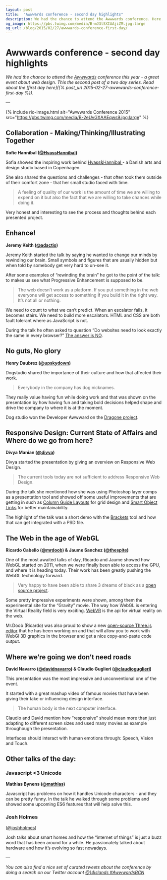 ```yaml
---
layout: post
title:  "Awwwards conference - second day highlights"
description: We had the chance to attend the Awwwards conference. Here are the talks highlights of the first day.
og_image: https://pbs.twimg.com/media/B-mJ3lSXIAAjiZM.jpg:large
og_url: /blog/2015/02/27/awwwards-conference-first-day/
---
```


# Awwwards conference - second day highlights

*We had the chance to attend the [Awwwards](http://conference.awwwards.com/) conference this year - a great event about web design. This the second post of a two day series. Read about the [first day here]({% post_url 2015-02-27-awwwards-conference-first-day %}).*

—

{% include rio-image.html alt="Awwwards Conference 2015" src="https://pbs.twimg.com/media/B-2eUvGXAAEqws9.jpg:large" %}

## Collaboration - Making/Thinking/Illustrating Together
**Sofie Hannibal ([@HvassHannibal](http://twitter.com/HvassHannibal))**

Sofia showed the inspiring work behind [Hvass&Hannibal
](http://www.hvasshannibal.dk/) - a Danish arts and design studio based in Copenhagen.

She also shared the questions and challenges - that often took them outside of their comfort zone - that her small studio faced with time.

> A feeling of quality of our work is the amount of time we are willing to expend on it but also the fact that we are willing to take chances while doing it.

Very honest and interesting to see the process and thoughts behind each presented project.

## Enhance!
**Jeremy Keith ([@adactio](http://twitter.com/adactio))**

Jeremy Keith started the talk by saying he wanted to change our minds by rewinding our brain. Small symbols and figures that are usually hidden but when told by somebody get very hard to un-see it.

After some examples of “rewinding the brain” he got to the point of the talk: to makes us see what Progressive Enhancement is supposed to be.

> The web doesn’t work as a platform. If you put something in the web everyone will get access to something if you build it in the right way. It’s not all or nothing.

We need to count to what we can’t predict. When an escalator fails, it becomes stairs. We need to build more escalators. HTML and CSS are both fault tolerant where as JavaScript is not.

During the talk he often asked to question “Do websites need to look exactly the same in every browser?” [The answer is NO](http://dowebsitesneedtolookexactlythesameineverybrowser.com/).

## No guts, No glory
**Henry Daubrez ([@upskydown](http://twitter.com/upskydown))**

Dogstudio shared the importance of their culture and how that affected their work.

> Everybody in the company has dog nicknames.

They really value having fun while doing work and that was shown on the presentation by how having fun and taking bold decisions helped shape and drive the company to where it is at the moment.

Dog studio won the Developer Awwward on the [Dragone project](http://www.dragone.com/).

## Responsive Design: Current State of Affairs and Where do we go from here?
**Divya Manian ([@divya](http://twitter.com/divya))**

Divya started the presentation by giving an overview on Responsive Web Design.

> The current tools today are not sufficient to address Responsive Web Design.

During the talk she mentioned how she was using Photoshop layer comps as a presentation tool and showed off some useful improvements that are getting in such as [Column Guide Layouts](http://blogs.adobe.com/jkost/2014/10/new-guide-layout-and-new-guide-from-shape-in-photoshop-cc.html) for grid design and [Smart Object Links](https://helpx.adobe.com/photoshop/how-to/photoshop-linked-smart-objects.html) for better maintainability.

The highlight of the talk was a short demo with the [Brackets](http://brackets.io/) tool and how that can get integrated with a PSD file.


## The Web in the age of WebGL
**Ricardo Cabello ([@mrdoob](http://twitter.com/mrdoob)) & Jaume Sanchez ([@thespite](http://twitter.com/thespite))**

One of the most awaited talks of day, Ricardo and Jaume showed how WebGL started on 2011, when we were finally been able to access the GPU, and where it is heading today. Their work has been greatly pushing the WebGL technology forward.

> Very happy to have been able to share 3 dreams of black as a [open source project](https://github.com/dataarts/3-dreams-of-black).

Some pretty impressive experiments were shown, among them the experimental site for the “Gravity” movie. The way how WebGL is entering the Virtual Reality field is very exciting. [WebVR](http://webvr.info/) is the api for virtual reality on the web.

Mr.Doob (Ricardo) was also proud to show a new [open-source Three.js editor](http://threejs.org/editor/) that he has been working on and that will allow you to work with WebGl 3D graphics in the browser and get a nice copy-and-paste code output.

## Where we’re going we don’t need roads
**David Navarro ([@davidnavarro](http://twitter.com/davidnavarro)) & Claudio Guglieri ([@claudioguglieri](http://twitter.com/claudioguglieri))**

This presentation was the most impressive and unconventional one of the event.

It started with a great mashup video of famous movies that have been giving their take or influencing design interface.

> The human body is the next computer interface.

Claudio and David mention how “responsive” should mean more than just adapting to different screen sizes and used many movies as example throughough the presentation.

Interfaces should interact with human emotions through: Speech, Vision and Touch.


## Other talks of the day:

### Javascript <3 Unicode
**Mathias Bynens ([@mathias](http://twitter.com/mathias))**

Javascript has problems on how it handles Unicode characters - and they can be pretty funny. In the talk he walked through some problems and showed some upcoming ES6 features that will help solve this.

### Josh Holmes
([@joshholmes](http://twitter.com/joshholmes))

Josh talks about smart homes and how the “internet of things” is just a buzz word that has been around for a while. He passionately talked about hardware and how it’s evolving so fast nowadays.

—

_You can also find a nice set of curated tweets about the conference by doing a search on our Twitter account [@14islands #AwwwardsBCN](https://twitter.com/search?q=%4014islands%20%23AwwwardsBCN&src=typd)_